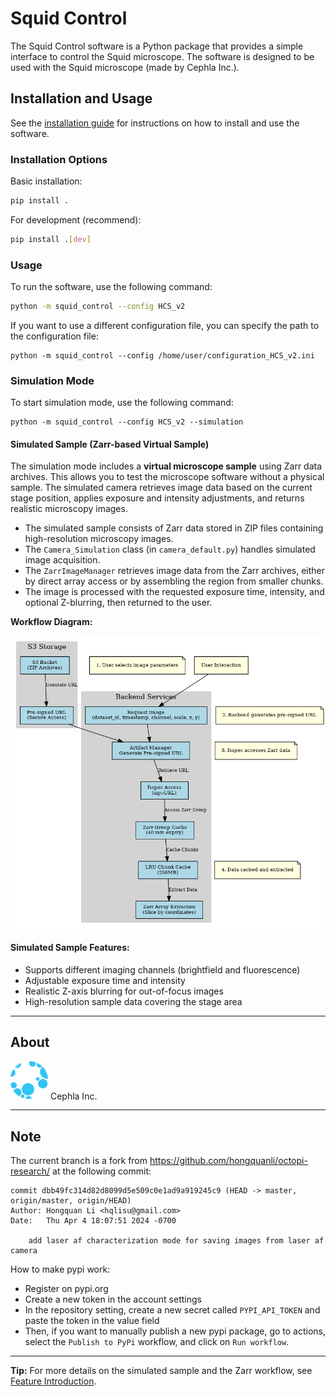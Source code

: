 # Squid Control

The Squid Control software is a Python package that provides a simple interface to control the Squid microscope. The software is designed to be used with the Squid microscope (made by Cephla Inc.).

## Installation and Usage

See the [installation guide](./docs/installation.md) for instructions on how to install and use the software.

### Installation Options

Basic installation:
```bash
pip install .
```

For development (recommend):
```bash
pip install .[dev]
```

### Usage

To run the software, use the following command:
```bash
python -m squid_control --config HCS_v2
```

If you want to use a different configuration file, you can specify the path to the configuration file:
```
python -m squid_control --config /home/user/configuration_HCS_v2.ini
```

### Simulation Mode

To start simulation mode, use the following command:
```
python -m squid_control --config HCS_v2 --simulation
```

#### Simulated Sample (Zarr-based Virtual Sample)

The simulation mode includes a **virtual microscope sample** using Zarr data archives. This allows you to test the microscope software without a physical sample. The simulated camera retrieves image data based on the current stage position, applies exposure and intensity adjustments, and returns realistic microscopy images.

- The simulated sample consists of Zarr data stored in ZIP files containing high-resolution microscopy images.
- The `Camera_Simulation` class (in `camera_default.py`) handles simulated image acquisition.
- The `ZarrImageManager` retrieves image data from the Zarr archives, either by direct array access or by assembling the region from smaller chunks.
- The image is processed with the requested exposure time, intensity, and optional Z-blurring, then returned to the user.

**Workflow Diagram:**

<img style="width:auto;" src="./docs/assets/zarr_image_workflow.png">

#### Simulated Sample Features:
- Supports different imaging channels (brightfield and fluorescence)
- Adjustable exposure time and intensity
- Realistic Z-axis blurring for out-of-focus images
- High-resolution sample data covering the stage area

---

## About

<img style="width:60px;" src="./docs/assets/cephla_logo.svg"> Cephla Inc. 

---

## Note

The current branch is a fork from https://github.com/hongquanli/octopi-research/ at the following commit:
```
commit dbb49fc314d82d8099d5e509c0e1ad9a919245c9 (HEAD -> master, origin/master, origin/HEAD)
Author: Hongquan Li <hqlisu@gmail.com>
Date:   Thu Apr 4 18:07:51 2024 -0700

    add laser af characterization mode for saving images from laser af camera
```

How to make pypi work:
 - Register on pypi.org
 - Create a new token in the account settings
 - In the repository setting, create a new secret called `PYPI_API_TOKEN` and paste the token in the value field
 - Then, if you want to manually publish a new pypi package, go to actions, select the `Publish to PyPi` workflow, and click on `Run workflow`.

---

**Tip:** For more details on the simulated sample and the Zarr workflow, see [Feature Introduction](./docs/feature_introduction.md).

